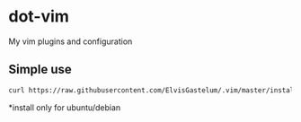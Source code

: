 # dot-vim

My vim plugins and configuration

## Simple use

```bash
curl https://raw.githubusercontent.com/ElvisGastelum/.vim/master/install.sh | bash
```

\*install only for ubuntu/debian
